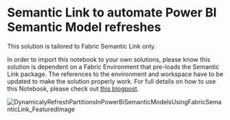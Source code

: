 # Semantic Link to automate Power BI Semantic Model refreshes
This solution is tailored to Fabric Semantic Link only. 

In order to import this notebook to your own solutions, please know this solution is dependent on a Fabric Environment that pre-loads the Semantic Link package. The references to the environment and workspace have to be updated to make the solution properly work. 
For full details on how to use this Notebook,  please check out [this blogpost](https://data-marc.com/2024/05/28/dynamically-refreshing-historical-partitions-in-power-bi-incremental-refresh-semantic-models-using-fabric-semantic-link/).


![DynamicalyRefreshPartitionsInPowerBiSemanticModelsUsingFabricSemanticLink_FeaturedImage](https://github.com/marclelijveld/Power-BI-Automation/assets/38921736/d0ed7624-9390-438a-93cc-88d5a4ab2384)
